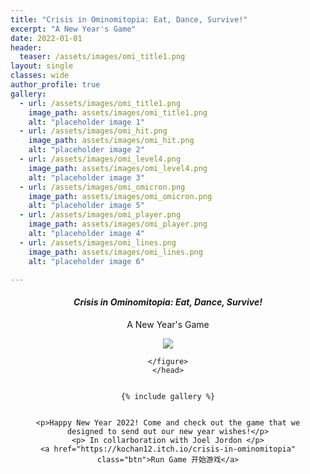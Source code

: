 ```yaml
---
title: "Crisis in Ominomitopia: Eat, Dance, Survive!"
excerpt: "A New Year's Game"
date: 2022-01-01
header:
  teaser: /assets/images/omi_title1.png
layout: single
classes: wide
author_profile: true
gallery:
  - url: /assets/images/omi_title1.png
    image_path: assets/images/omi_title1.png
    alt: "placeholder image 1"
  - url: /assets/images/omi_hit.png
    image_path: assets/images/omi_hit.png
    alt: "placeholder image 2"
  - url: /assets/images/omi_level4.png
    image_path: assets/images/omi_level4.png
    alt: "placeholder image 3"
  - url: /assets/images/omi_omicron.png
    image_path: assets/images/omi_omicron.png
    alt: "placeholder image 5"
  - url: /assets/images/omi_player.png
    image_path: assets/images/omi_player.png
    alt: "placeholder image 4"
  - url: /assets/images/omi_lines.png
    image_path: assets/images/omi_lines.png
    alt: "placeholder image 6"

---
```


<h4 style = "text-align: center;"> <i> Crisis in Ominomitopia: Eat, Dance, Survive!</i></h4>
<p style = "text-align: center;"> A New Year's Game</p>




   <head style="text-align: center;">
    <figure style = "text-align: center">
        <img src="{{site.baseurl}}/assets/images/omi_banner.png">
        <p></p>
        <figcaption ><a href="https://kochan12.itch.io/crisis-in-ominomitopia">  </a></figcaption> 
       
    </figure>
    </head>


    {% include gallery %}

 
    <p>Happy New Year 2022! Come and check out the game that we designed to send out our new year wishes!</p>
    <p> In collarboration with Joel Jordon </p>
    <a href="https://kochan12.itch.io/crisis-in-ominomitopia" class="btn">Run Game 开始游戏</a>
   

